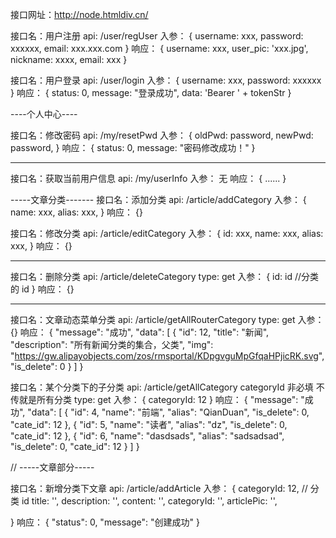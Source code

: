 接口网址：http://node.htmldiv.cn/

接口名：用户注册
api: /user/regUser
入参：
{
username: xxx,
password: xxxxxx,
email: xxx.xxx.com
}
响应：
{
username: xxx,
user_pic: 'xxx.jpg',
nickname: xxxx,
email: xxx
}

接口名：用户登录
api: /user/login
入参：
{
username: xxx,
password: xxxxxx
}
响应：
{
status: 0,
message: "登录成功",
data: 'Bearer ' + tokenStr
}

----个人中心----

接口名：修改密码
api: /my/resetPwd
入参：
{
oldPwd: password,
newPwd: password,
}
响应：
{
status: 0,
message: "密码修改成功！"
}

---

接口名：获取当前用户信息
api: /my/userInfo
入参：
无
响应：
{
......
}

-----文章分类-------
接口名：添加分类
api: /article/addCategory
入参：
{
name: xxx,
alias: xxx,
}
响应：
{}

接口名：修改分类
api: /article/editCategory
入参：
{
id: xxx,
name: xxx,
alias: xxx,
}
响应：
{}

---

接口名：删除分类
api: /article/deleteCategory
type: get
入参：
{
id: id //分类的 id
}
响应：
{}

---

接口名：文章动态菜单分类
api: /article/getAllRouterCategory
type: get
入参：
{}
响应：
{
"message": "成功",
"data": [
{
"id": 12,
"title": "新闻",
"description": "所有新闻分类的集合，父类",
"img": "https://gw.alipayobjects.com/zos/rmsportal/KDpgvguMpGfqaHPjicRK.svg",
"is_delete": 0
}
]
}

接口名：某个分类下的子分类
api: /article/getAllCategory 
categoryId 非必填 不传就是所有分类
type: get
入参：
{
categoryId: 12
}
响应：
{
"message": "成功",
"data": [
{
"id": 4,
"name": "前端",
"alias": "QianDuan",
"is_delete": 0,
"cate_id": 12
},
{
"id": 5,
"name": "读者",
"alias": "dz",
"is_delete": 0,
"cate_id": 12
},
{
"id": 6,
"name": "dasdsads",
"alias": "sadsadsad",
"is_delete": 0,
"cate_id": 12
}
]
}

// -----文章部分-----

接口名：新增分类下文章
api: /article/addArticle
入参：
{
categoryId: 12, // 分类 id
title: '',
description: '',
content: '',
categoryId: '',
articlePic: '',

}
响应：
{
"status": 0,
"message": "创建成功"
}
